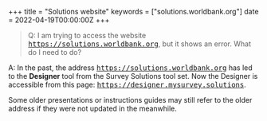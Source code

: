 +++
title = "Solutions website"
keywords = ["solutions.worldbank.org"]
date = 2022-04-19T00:00:00Z
+++

>Q: I am trying to access the website <TT>https://solutions.worldbank.org</TT>,
but it shows an error. What do I need to do?

A: In the past, the address <TT>https://solutions.worldbank.org</TT> has led to
the **Designer** tool from the Survey Solutions tool set. Now the Designer is
accessible from this page: <TT>https://designer.mysurvey.solutions</TT>.

Some older presentations or instructions guides may still refer to the older
address if they were not updated in the meanwhile.

